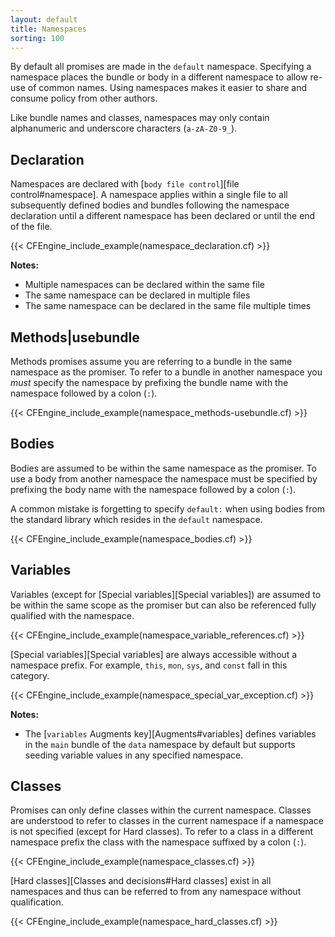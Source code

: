 ```yaml
---
layout: default
title: Namespaces
sorting: 100
---
```


By default all promises are made in the `default` namespace. Specifying a namespace
places the bundle or body in a different namespace to allow re-use of common
names. Using namespaces makes it easier to share and consume policy from other
authors.

Like bundle names and classes, namespaces may only contain alphanumeric and
underscore characters (`a-zA-Z0-9_`).

## Declaration

Namespaces are declared with [`body file control`][file control#namespace]. A
namespace applies within a single file to all subsequently defined bodies and bundles
following the namespace declaration until a different namespace has been
declared or until the end of the file.

{{< CFEngine_include_example(namespace_declaration.cf) >}}

**Notes:**

- Multiple namespaces can be declared within the same file
- The same namespace can be declared in multiple files
- The same namespace can be declared in the same file multiple times

## Methods|usebundle

Methods promises assume you are referring to a bundle in the same namespace as
the promiser. To refer to a bundle in another namespace you _must_ specify the
namespace by prefixing the bundle name with the namespace followed by a colon
(`:`).

{{< CFEngine_include_example(namespace_methods-usebundle.cf) >}}

## Bodies

Bodies are assumed to be within the same namespace as the promiser. To use a body from another namespace the namespace must be specified by prefixing the body name with the namespace followed by a colon (`:`).

A common mistake is forgetting to specify `default:` when using bodies from the standard library which resides in the `default` namespace.

{{< CFEngine_include_example(namespace_bodies.cf) >}}

## Variables

Variables (except for [Special variables][Special variables]) are assumed to be within the same scope
as the promiser but can also be referenced fully qualified with the namespace.

{{< CFEngine_include_example(namespace_variable_references.cf) >}}

[Special variables][Special variables] are always accessible without a namespace
prefix. For example, `this`, `mon`, `sys`, and `const` fall in this category.

{{< CFEngine_include_example(namespace_special_var_exception.cf) >}}

**Notes:**

- The [`variables` Augments key][Augments#variables] defines variables in the
  `main` bundle of the `data` namespace by default but supports seeding variable
  values in any specified namespace.

## Classes

Promises can only define classes within the current namespace. Classes are
understood to refer to classes in the current namespace if a namespace is not
specified (except for Hard classes). To refer to a
class in a different namespace prefix the class with the namespace suffixed by a
colon (`:`).

{{< CFEngine_include_example(namespace_classes.cf) >}}

[Hard classes][Classes and decisions#Hard classes] exist in all namespaces and
thus can be referred to from any namespace without qualification.

{{< CFEngine_include_example(namespace_hard_classes.cf) >}}

